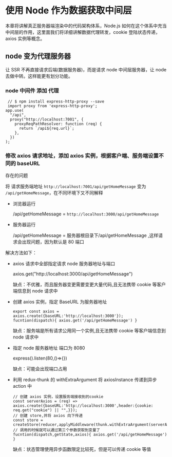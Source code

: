 # 使用 Node 作为数据获取中间层

本章将讲解真正服务器端渲染中的代码架构体系，Node.js 如何在这个体系中充当中间层的作用，这里面我们将详细讲解数据代理转发，cookie 登陆状态传递，axios 实例等概念。

## node 变为代理服务器

让 SSR 不再直接请求后端(数据服务器)，而是请求 node 中间层服务器，让 node 去做中转。这样能更有划分功能。

### node 中间件 添加 代理

```language=javascript
 // $ npm install express-http-proxy --save
 import proxy from 'express-http-proxy';
app.use(
  "/api",
  proxy("http://localhost:7001", {
    proxyReqPathResolver: function (req) {
      return `/api${req.url}`;
    },
  })
);
```

### 修改 axios 请求地址，添加 axios 实例，根据客户端、服务端设置不同的 baseURL

存在的问题

将 请求服务端地址 `http://localhost:7001/api/getHomeMessage` 变为 `/api/getHomeMessage`，在不同环境下又不同解释

- 浏览器运行

  /api/getHomeMessage = `http://localhost:3000/api/getHomeMessage`

- 服务器运行

  /api/getHomeMessage = 服务器根目录下/api/getHomeMessage ,这样请求会出现问题，因为默认是 80 端口

解决方法如下：

- axios 请求中全部指定请求 node 服务器地址与端口

  axios.get("http://localhost:3000/api/getHomeMessage")

  缺点：不优雅，而且服务器变更需要变更大量代码,且无法携带 cookie 等客户端信息到 node 请求中

- 创建 axios 实例，指定 BaseURL 为服务器地址

  ```language=javascript
  export const axios = axios.create({baseURL:'http://localhost:3000'});
  fucntion(dispatch){ axios.get('/api/getHomeMessage') }
  ```

  缺点：服务端是所有请求公用同一个实例,且无法携带 cookie 等客户端信息到 node 请求中

- 指定 node 服务器地址 端口为 8080

  express().listen(80,()=>{})

  缺点：可能会出现端口占用

- 利用 redux-thunk 的 withExtraArgument 将 axiosInstance 传递到异步 action 中

  ```language=javascript
  // 创建 axios 实例，设置服务端接收到的cookie
  const serverAxios = (req) => axios.create({baseURL:'http://localhost:3000',header:{cookie: req.get("cookie") || "",}});
  // 创建 store,并将 axios 向下传递
  const store = createStore(reducer,applyMiddleware(thunk.withExtraArgument(serverAxios(req))));
  // 调用的时候就可以通过第三个参数获取到变量了
  fucntion(dispatch,getState,axios){ axios.get('/api/getHomeMessage') }
  ```

  缺点：状态管理使用异步函数限定比较死，但是可以传递 cookie 等值
